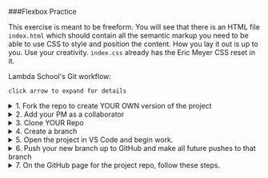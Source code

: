###Flexbox Practice

This exercise is meant to be freeform. You will see that there is an HTML file `index.html` which should contain all the semantic markup you need to be able to use CSS to style and position the content. How you lay it out is up to you. Use your creativity. `index.css` already has the Eric Meyer CSS reset in it.

Lambda School's Git workflow:

`click arrow to expand for details`

<details>
<summary>1. Fork the repo to create YOUR OWN version of the project</summary>

</details>

<details>
   <summary>2. Add your PM as a collaborator</summary>

on GitHub:
Settings -> Collaborators -> Add Collaborator (use your PM’s handle)
(I’d suggest grabbing the invite tag and DM it to your PM on Slack at this point)

</details>

<details>
<summary>3. Clone YOUR Repo</summary>

In your terminal/Git-Bash: `git clone your-repo-address`

</details>

<details>
<summary>4. Create a branch</summary>
This will be the branch you will do all your work on.

In your terminal/Git-Bash:

`cd name-of-project-folder`

`git checkout -b firstname-lastname`

</details>

<details>
<summary>5. Open the project in VS Code and begin work.</summary>

Windows or Linux users:

In terminal/Git-Bash, type `code .` while inside the project folder

Mac users:

1. In VS Code.
1. Open File menu.
1. Select `add folder to workspace`
1. Navigate to, and then select the project folder.
1. Click open.
   </details>

<details>
<summary>6. Push your new branch up to GitHub and make all future pushes to that branch</summary>
Still in your terminal/Git-Bash:

`git push -u origin firstname-lastname`

</details>

<details>
<summary>
7. On the GitHub page for the project repo, follow these steps.
</summary>

1. You should see a light yellow box which shows your push.
1. In that box, click the green button labeled `Compare & Pull Request`
1. In the Open Pull Request form, set the base to `YOUR MASTER` (NOT the Lambda Master)
1. Set the compare to `YOUR FORK` (NOT your master)
1. Add your PM as a reviewer by clicking `reviewer` from the righthand menu.

On the ‘Open a Pull Request‘ page click on Reviewers. If your PM has accepted your invite, then you should be able to select them here. If not, then they haven’t accepted the invite, and come back later…

Your PM will merge the work into YOUR Master fork when they have reviewed and approved it.

</details>
